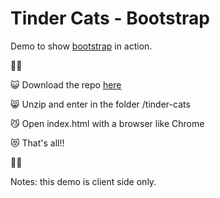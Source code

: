 # Tinder Cats - Bootstrap

Demo to show [bootstrap](https://v4-alpha.getbootstrap.com/) in action.


:memo::memo:


:smiley_cat: Download the repo [here](https://github.com/mondial7/codecamp-unibz/archive/master.zip)

:smile_cat: Unzip and enter in the folder /tinder-cats

:smirk_cat: Open index.html with a browser like Chrome

:heart_eyes_cat: That's all!!


:memo::memo:


Notes: this demo is client side only.
